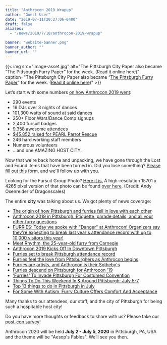 ```yaml
---
title: "Anthrocon 2019 Wrapup"
author: "Guest User"
date: "2019-07-11T20:27:06-0400"
draft: false
aliases:
  - "/news/2019/7/10/anthrocon-2019-wrapup"

banner: "website-banner.png"
banner_author: ""
banner_url: ""
---
```


{{< img src="image-asset.jpg" alt="The Pittsburgh City Paper also became “The Pittsburgh Furry Paper” for the week. (Read it online here)" caption="The Pittsburgh City Paper also became “[The Pittsburgh Furry Paper](https://twitter.com/PGHCityPaper/status/1146399466037157890)” for the week. ([Read it online here](https://issuu.com/pghcitypaper/docs/issue_27_digital))" >}}

Let’s start with some numbers [on how Anthrocon 2019 went](/history):

- 290 events
- 16 DJs over 3 nights of dances
- 101,300 watts of sound at said dances
- 250+ Floor Wars/Dance Comp signups
- 2,400 fursuit badges
- 9,358 awesome attendees
- [$45,852 raised for PEARL Parrot Rescue](/2019-charity-followup)
- 246 hard working staff members
- Numerous volunteers
- ...and one AMAZING HOST CITY.

Now that we're back home and unpacking, we have gone through the Lost and Found items that have been turned in. Did you lose something? [Please fill out this form](https://docs.google.com/forms/d/e/1FAIpQLSe8lJVxkGYDvxUmN-EtOaW0qm3tyHbpryflMEmUFtsvOWqePg/viewform), and we'll follow up with you.

Looking for the Fursuit Group Photo? [Here it is.](https://www.flickr.com/photos/16854395@N05/48254078821/in/photostream/) A high-resolution 15701 x 4265 pixel version of that photo can be found [over here](https://www.flickr.com/photos/16854395@N05/48254078821/sizes/l). (Credit: Andy Oxenreider of Dragonscales)

The entire **city** was talking about us. We got plenty of news coverage:

- [The origin of how Pittsburgh and furries fell in love with each other](https://www.pghcitypaper.com/pittsburgh/the-origin-of-how-pittsburgh-and-furries-fell-in-love-with-each-other/Content?oid=15356126)
- [Anthrocon 2019 in Pittsburgh: Etiquette, parade details, and all your other furry questions](https://theincline.com/2019/07/03/anthrocon-2019-in-pittsburgh-etiquette-parade-details-and-all-your-other-furry-questions/)
- [FURRIES: Today we spoke with "Danger" at Anthrocon! Organizers say they're expecting to break last year's attendance record with up to 10,000 visitors this year!](https://twitter.com/WTAE/status/1147299585544642562)
- [Meet Rhythm, the 25-year-old furry from Carnegie](https://www.pghcitypaper.com/Blogh/archives/2019/07/03/meet-rhythm-the-25-year-old-furry-from-carnegie)
- [Anthrocon 2019 Kicks Off In Downtown Pittsburgh](https://pittsburgh.cbslocal.com/2019/07/04/anthrocon-2019-kicks-off-in-downtown-pittsburgh/)
- [Furries set to break Pittsburgh attendance record](https://www.wtae.com/article/furries-on-parade-in-pittsburgh-this-saturday/28294302)
- [Furries feel the love from Pittsburghers as Anthrocon begins](https://triblive.com/local/pittsburgh-allegheny/animal-magnetism-furries-open-annual-pittsburgh-convention/)
- [Furries are artists, and Anthrocon is their Sotheby's](https://www.pghcitypaper.com/pittsburgh/furries-are-artists-and-anthrocon-is-their-sothebys/Content?oid=15328123)
- [Furries descend on Pittsburgh for Anthrocon '19](https://www.wpxi.com/news/top-stories/pittsburgh-furries-furries-descend-on-pittsburgh-for-anthrocon-19/956066098)
- ['Furries' To Invade Pittsburgh For Costumed Convention](https://patch.com/pennsylvania/pittsburgh/furries-invade-pittsburgh-costumed-convention)
- [Things To Do This Weekend In & Around Pittsburgh: July 5-7](https://kdkaradio.radio.com/articles/things-do-weekend-around-pittsburgh-july-5-7)
- [Top 13 things to do in Pittsburgh in July](https://www.nextpittsburgh.com/events/top-13-things-to-do-in-pittsburgh-in-july/)
- [For Some With Autism, Furry Culture Offers Comfort And Acceptance](https://www.wesa.fm/post/some-autism-furry-culture-offers-comfort-and-acceptance#stream/0)

Many thanks to our attendees, our staff, and the city of Pittsburgh for being such a hospitable host city!

Do you have more thoughts or feedback to share with us? Please take our [post-con survey](http://anthrocon.org/survey)!

Anthrocon 2020 will be held **July 2 - July 5, 2020** in Pittsburgh, PA, USA and the theme will be "Aesop's Fables". We’ll see you then.
